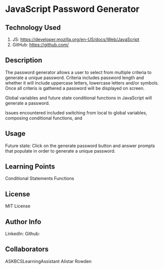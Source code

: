 # JavaScript Password Generator 

## Technology Used

1. JS: https://developer.mozilla.org/en-US/docs/Web/JavaScript
2. GitHub: https://github.com/

## Description 

The password generator allows a user to select from multiple criteria to generate a unique password. Criteria includes password length and whether it will include uppercase letters, lowercase letters and/or symbols. Once all criteris is gathered a password will be displayed on screen. 

Global variables and future state conditional functions in JavaScript will generate a password. 

Issues encountered included switching from local to global variables, composing conditional functions, and 

## Usage 

Future state: Click on the generate password button and answer prompts that populate in order to generate a unique password. 

## Learning Points

Conditional Statements
Functions


## License 

MIT License

## Author Info

LinkedIn: 
Github:

## Collaborators 

ASKBCSLearningAssistant
Alistar Rowden